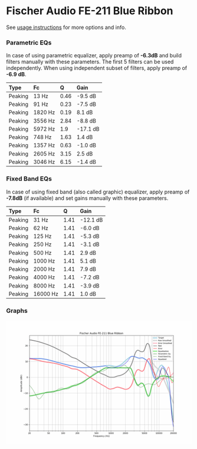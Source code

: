 # Fischer Audio FE-211 Blue Ribbon
See [usage instructions](https://github.com/jaakkopasanen/AutoEq#usage) for more options and info.

### Parametric EQs
In case of using parametric equalizer, apply preamp of **-6.3dB** and build filters manually
with these parameters. The first 5 filters can be used independently.
When using independent subset of filters, apply preamp of **-6.9 dB**.

| Type    | Fc      |    Q | Gain     |
|:--------|:--------|:-----|:---------|
| Peaking | 13 Hz   | 0.46 | -9.5 dB  |
| Peaking | 91 Hz   | 0.23 | -7.5 dB  |
| Peaking | 1820 Hz | 0.19 | 8.1 dB   |
| Peaking | 3556 Hz | 2.84 | -8.8 dB  |
| Peaking | 5972 Hz | 1.9  | -17.1 dB |
| Peaking | 748 Hz  | 1.63 | 1.4 dB   |
| Peaking | 1357 Hz | 0.63 | -1.0 dB  |
| Peaking | 2605 Hz | 3.15 | 2.5 dB   |
| Peaking | 3046 Hz | 6.15 | -1.4 dB  |

### Fixed Band EQs
In case of using fixed band (also called graphic) equalizer, apply preamp of **-7.8dB**
(if available) and set gains manually with these parameters.

| Type    | Fc       |    Q | Gain     |
|:--------|:---------|:-----|:---------|
| Peaking | 31 Hz    | 1.41 | -12.1 dB |
| Peaking | 62 Hz    | 1.41 | -6.0 dB  |
| Peaking | 125 Hz   | 1.41 | -5.3 dB  |
| Peaking | 250 Hz   | 1.41 | -3.1 dB  |
| Peaking | 500 Hz   | 1.41 | 2.9 dB   |
| Peaking | 1000 Hz  | 1.41 | 5.1 dB   |
| Peaking | 2000 Hz  | 1.41 | 7.9 dB   |
| Peaking | 4000 Hz  | 1.41 | -7.2 dB  |
| Peaking | 8000 Hz  | 1.41 | -3.9 dB  |
| Peaking | 16000 Hz | 1.41 | 1.0 dB   |

### Graphs
![](./Fischer%20Audio%20FE-211%20Blue%20Ribbon.png)